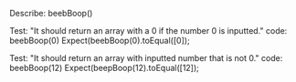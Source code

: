 Describe: beebBoop()

Test: "It should return an array with a 0 if the number 0 is inputted."
code: beebBoop(0)
Expect(beebBoop(0).toEqual([0]);

Test: "It should return an array with inputted number that is not 0."
code: beebBoop(12)
Expect(beepBoop(12).toEqual([12]);
